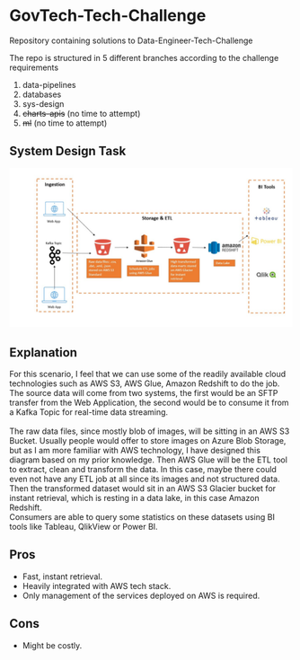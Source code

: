 # GovTech-Tech-Challenge
Repository containing solutions to Data-Engineer-Tech-Challenge

The repo is structured in 5 different branches according to the challenge requirements <br>
1. data-pipelines
2. databases
3. sys-design
4. ~~charts-apis~~ (no time to attempt)
5. ~~ml~~ (no time to attempt)

## System Design Task
![System Design Diagram](system-design.jpg)

## Explanation
For this scenario, I feel that we can use some of the readily available cloud technologies such as AWS S3, AWS Glue, Amazon Redshift to do the job. 
The source data will come from two systems, the first would be an SFTP transfer from the Web Application, the second would be to consume it from a Kafka Topic for real-time data streaming.<br><br>
The raw data files, since mostly blob of images, will be sitting in an AWS S3 Bucket. Usually people would offer to store images on Azure Blob Storage, but as I am more familiar with AWS technology, I have designed this diagram based on my prior knowledge.  Then AWS Glue will be the ETL tool to extract, clean and transform the data. In this case, maybe there could even not have any ETL job at all since its images and not structured data. Then the transformed dataset would sit in an AWS S3 Glacier bucket for instant retrieval, which is resting in a data lake, in this case Amazon Redshift.<br>
Consumers are able to query some statistics on these datasets using BI tools like Tableau, QlikView or Power BI. 

## Pros
- Fast, instant retrieval. 
- Heavily integrated with AWS tech stack.
- Only management of the services deployed on AWS is required. 

## Cons
- Might be costly. 

